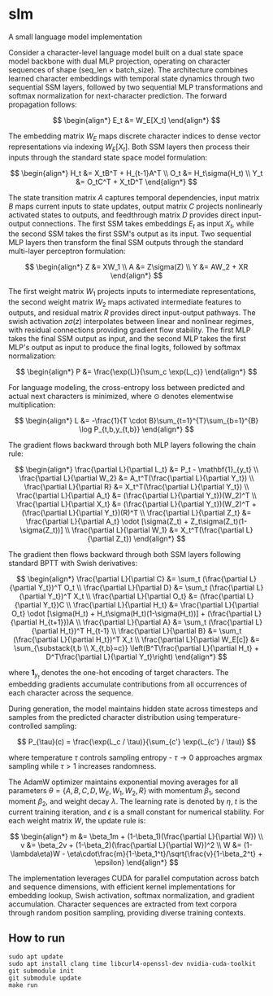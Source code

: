 # slm
A small language model implementation

Consider a character-level language model built on a dual state space model backbone with dual MLP projection, operating on character sequences of shape (seq_len × batch_size). The architecture combines learned character embeddings with temporal state dynamics through two sequential SSM layers, followed by two sequential MLP transformations and softmax normalization for next-character prediction. The forward propagation follows:

$$
\begin{align*}
E_t &= W_E[X_t]
\end{align*}
$$

The embedding matrix $W_E$ maps discrete character indices to dense vector representations via indexing $W_E[X_t]$. Both SSM layers then process their inputs through the standard state space model formulation:

$$
\begin{align*}
H_t &= X_tB^T + H_{t-1}A^T \\
O_t &= H_t\sigma(H_t) \\
Y_t &= O_tC^T + X_tD^T
\end{align*}
$$

The state transition matrix $A$ captures temporal dependencies, input matrix $B$ maps current inputs to state updates, output matrix $C$ projects nonlinearly activated states to outputs, and feedthrough matrix $D$ provides direct input-output connections. The first SSM takes embeddings $E_t$ as input $X_t$, while the second SSM takes the first SSM's output as its input. Two sequential MLP layers then transform the final SSM outputs through the standard multi-layer perceptron formulation:

$$
\begin{align*}
Z &= XW_1 \\
A &= Z\sigma(Z) \\
Y &= AW_2 + XR
\end{align*}
$$

The first weight matrix $W_1$ projects inputs to intermediate representations, the second weight matrix $W_2$ maps activated intermediate features to outputs, and residual matrix $R$ provides direct input-output pathways. The swish activation $z\sigma(z)$ interpolates between linear and nonlinear regimes, with residual connections providing gradient flow stability. The first MLP takes the final SSM output as input, and the second MLP takes the first MLP's output as input to produce the final logits, followed by softmax normalization:

$$
\begin{align*}
P &= \frac{\exp(L)}{\sum_c \exp(L_c)}
\end{align*}
$$

For language modeling, the cross-entropy loss between predicted and actual next characters is minimized, where $\odot$ denotes elementwise multiplication:

$$
\begin{align*}
L &= -\frac{1}{T \cdot B}\sum_{t=1}^{T}\sum_{b=1}^{B} \log P_{t,b,y_{t,b}}
\end{align*}
$$

The gradient flows backward through both MLP layers following the chain rule:

$$
\begin{align*}
\frac{\partial L}{\partial L_t} &= P_t - \mathbf{1}_{y_t} \\
\frac{\partial L}{\partial W_2} &= A_t^T(\frac{\partial L}{\partial Y_t}) \\
\frac{\partial L}{\partial R} &= X_t^T(\frac{\partial L}{\partial Y_t}) \\
\frac{\partial L}{\partial A_t} &= (\frac{\partial L}{\partial Y_t})(W_2)^T \\
\frac{\partial L}{\partial X_t} &= (\frac{\partial L}{\partial Y_t})(W_2)^T + (\frac{\partial L}{\partial Y_t})(R)^T \\
\frac{\partial L}{\partial Z_t} &= \frac{\partial L}{\partial A_t} \odot [\sigma(Z_t) + Z_t\sigma(Z_t)(1-\sigma(Z_t))] \\
\frac{\partial L}{\partial W_1} &= X_t^T(\frac{\partial L}{\partial Z_t})
\end{align*}
$$

The gradient then flows backward through both SSM layers following standard BPTT with Swish derivatives:

$$
\begin{align*}
\frac{\partial L}{\partial C} &= \sum_t (\frac{\partial L}{\partial Y_t})^T O_t \\
\frac{\partial L}{\partial D} &= \sum_t (\frac{\partial L}{\partial Y_t})^T X_t \\
\frac{\partial L}{\partial O_t} &= (\frac{\partial L}{\partial Y_t})C \\
\frac{\partial L}{\partial H_t} &= \frac{\partial L}{\partial O_t} \odot [\sigma(H_t) + H_t\sigma(H_t)(1-\sigma(H_t))] + (\frac{\partial L}{\partial H_{t+1}})A \\
\frac{\partial L}{\partial A} &= \sum_t (\frac{\partial L}{\partial H_t})^T H_{t-1} \\
\frac{\partial L}{\partial B} &= \sum_t (\frac{\partial L}{\partial H_t})^T X_t \\
\frac{\partial L}{\partial W_E[c]} &= \sum_{\substack{t,b \\ X_{t,b}=c}} \left(B^T\frac{\partial L}{\partial H_t} + D^T\frac{\partial L}{\partial Y_t}\right)
\end{align*}
$$

where $\mathbf{1}_{y_t}$ denotes the one-hot encoding of target characters. The embedding gradients accumulate contributions from all occurrences of each character across the sequence.

During generation, the model maintains hidden state across timesteps and samples from the predicted character distribution using temperature-controlled sampling:

$$
P_{\tau}(c) = \frac{\exp(L_c / \tau)}{\sum_{c'} \exp(L_{c'} / \tau)}
$$

where temperature $\tau$ controls sampling entropy - $\tau \rightarrow 0$ approaches argmax sampling while $\tau > 1$ increases randomness.

The AdamW optimizer maintains exponential moving averages for all parameters $\theta = \{A, B, C, D, W_E, W_1, W_2, R\}$ with momentum $\beta_1$, second moment $\beta_2$, and weight decay $\lambda$. The learning rate is denoted by $\eta$, $t$ is the current training iteration, and $\epsilon$ is a small constant for numerical stability. For each weight matrix $W$, the update rule is:

$$
\begin{align*}
m &= \beta_1m + (1-\beta_1)(\frac{\partial L}{\partial W}) \\
v &= \beta_2v + (1-\beta_2)(\frac{\partial L}{\partial W})^2 \\
W &= (1-\lambda\eta)W - \eta\cdot\frac{m}{1-\beta_1^t}/\sqrt{\frac{v}{1-\beta_2^t} + \epsilon}
\end{align*}
$$

The implementation leverages CUDA for parallel computation across batch and sequence dimensions, with efficient kernel implementations for embedding lookup, Swish activation, softmax normalization, and gradient accumulation. Character sequences are extracted from text corpora through random position sampling, providing diverse training contexts.

## How to run
```
sudo apt update
sudo apt install clang time libcurl4-openssl-dev nvidia-cuda-toolkit
git submodule init
git submodule update
make run
```